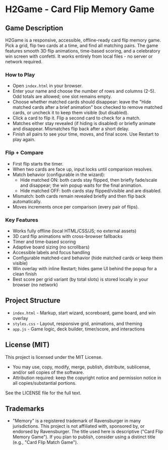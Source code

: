# H2Game - Card Flip Memory Game

## Game Description
H2Game is a responsive, accessible, offline-ready card flip memory game. Pick a grid, flip two cards at a time, and find all matching pairs. The game features smooth 3D flip animations, time-based scoring, and a celebratory win screen with confetti. It works entirely from local files - no server or network required.

### How to Play
- Open `index.html` in your browser.
- Enter your name and choose the number of rows and columns (2-5). Odd totals are allowed; one slot remains empty.
- Choose whether matched cards should disappear: leave the "Hide matched cards after a brief animation" box checked to remove matched cards, or uncheck it to keep them visible (but disabled).
- Click a card to flip it. Flip a second card to check for a match.
- Matches either stay revealed (if hiding is disabled) or briefly animate and disappear. Mismatches flip back after a short delay.
- Finish all pairs to see your time, moves, and final score. Use Restart to play again.

### Flip + Compare
- First flip starts the timer.
- When two cards are face up, input locks until comparison resolves.
- Match behavior (configurable in the wizard):
  - Hide matched ON: both cards stay flipped, then briefly fade/scale and disappear; the win popup waits for the final animation.
  - Hide matched OFF: both cards stay flipped/visible and are disabled.
- Mismatch: both cards remain revealed briefly and then flip back automatically.
- Moves increments once per comparison (every pair of flips).

### Key Features
- Works fully offline (local HTML/CSS/JS; no external assets)
- 3D card flip animations with cross-browser fallbacks
- Timer and time-based scoring
- Adaptive board sizing (no scrollbars)
- Accessible labels and focus handling
- Configurable matched-card behavior (hide matched cards or keep them visible)
- Win overlay with inline Restart; hides game UI behind the popup for a clean finish
- Best score per grid variant (by total slots) is stored locally in your browser (no network)

## Project Structure
- `index.html` - Markup, start wizard, scoreboard, game board, and win overlay
- `styles.css` - Layout, responsive grid, animations, and theming
- `app.js` - Game logic, deck builder, timer/score, and interactions

## License (MIT)
This project is licensed under the MIT License.

- You may use, copy, modify, merge, publish, distribute, sublicense, and/or sell copies of the software.
- Attribution required: keep the copyright notice and permission notice in all copies/substantial portions.

See the LICENSE file for the full text.

## Trademarks
- "Memory" is a registered trademark of Ravensburger in many jurisdictions. This project is not affiliated with, sponsored by, or endorsed by Ravensburger. The title used here is descriptive ("Card Flip Memory Game"). If you plan to publish, consider using a distinct title (e.g., "Card Flip Match Game").
